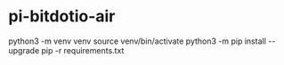 # pi-bitdotio-air

python3 -m venv venv
source venv/bin/activate
python3 -m pip install --upgrade pip -r requirements.txt